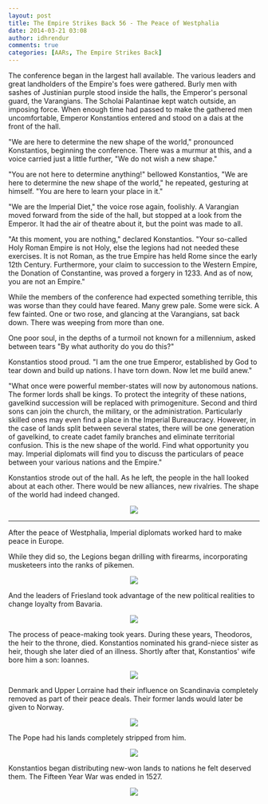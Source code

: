 ```yaml
---
layout: post
title: The Empire Strikes Back 56 - The Peace of Westphalia
date: 2014-03-21 03:08
author: idhrendur
comments: true
categories: [AARs, The Empire Strikes Back]
---
```

The conference began in the largest hall available. The various leaders and great landholders of the Empire's foes were gathered. Burly men with sashes of Justinian purple stood inside the halls, the Emperor's personal guard, the Varangians. The Scholai Palantinae kept watch outside, an imposing force. When enough time had passed to make the gathered men uncomfortable, Emperor Konstantios entered and stood on a dais at the front of the hall.  

"We are here to determine the new shape of the world," pronounced Konstantios, beginning the conference. There was a murmur at this, and a voice carried just a little further, "We do not wish a new shape."  

"You are not here to determine anything!" bellowed Konstantios, "We are here to determine the new shape of the world," he repeated, gesturing at himself. "You are here to learn your place in it."  

"We are the Imperial Diet," the voice rose again, foolishly. A Varangian moved forward from the side of the hall, but stopped at a look from the Emperor. It had the air of theatre about it, but the point was made to all.  

"At this moment, you are nothing," declared Konstantios. "Your so-called Holy Roman Empire is not Holy, else the legions had not needed these exercises. It is not Roman, as the true Empire has held Rome since the early 12th Century. Furthermore, your claim to succession to the Western Empire, the Donation of Constantine, was proved a forgery in 1233. And as of now, you are not an Empire."  

While the members of the conference had expected something terrible, this was worse than they could have feared. Many grew pale. Some were sick. A few fainted. One or two rose, and glancing at the Varangians, sat back down. There was weeping from more than one.  

One poor soul, in the depths of a turmoil not known for a millennium, asked between tears "By what authority do you do this?"  

Konstantios stood proud. "I am the one true Emperor, established by God to tear down and build up nations. I have torn down. Now let me build anew."  

"What once were powerful member-states will now by autonomous nations. The former lords shall be kings. To protect the integrity of these nations, gavelkind succession will be replaced with primogeniture. Second and third sons can join the church, the military, or the administration. Particularly skilled ones may even find a place in the Imperial Bureaucracy. However, in the case of lands split between several states, there will be one generation of gavelkind, to create cadet family branches and eliminate territorial confusion. This is the new shape of the world. Find what opportunity you may. Imperial diplomats will find you to discuss the particulars of peace between your various nations and the Empire."  

Konstantios strode out of the hall. As he left, the people in the hall looked about at each other. There would be new alliances, new rivalries. The shape of the world had indeed changed.  
<p align="center"><img src="/assets/tesb_images/56-1.png"></p>

***

After the peace of Westphalia, Imperial diplomats worked hard to make peace in Europe.  

While they did so, the Legions began drilling with firearms, incorporating musketeers into the ranks of pikemen.  
<p align="center"><img src="/assets/tesb_images/56-2.png"></p>

And the leaders of Friesland took advantage of the new political realities to change loyalty from Bavaria.  
<p align="center"><img src="/assets/tesb_images/56-3.png"></p>

The process of peace-making took years. During these years, Theodoros, the heir to the throne, died. Konstantios nominated his grand-niece sister as heir, though she later died of an illness. Shortly after that, Konstantios' wife bore him a son: Ioannes.  
<p align="center"><img src="/assets/tesb_images/56-4.png"></p>

Denmark and Upper Lorraine had their influence on Scandinavia completely removed as part of their peace deals. Their former lands would later be given to Norway.  
<p align="center"><img src="/assets/tesb_images/56-5.png"></p>

The Pope had his lands completely stripped from him.  
<p align="center"><img src="/assets/tesb_images/56-6.png"></p>

Konstantios began distributing new-won lands to nations he felt deserved them. The Fifteen Year War was ended in 1527.  
<p align="center"><img src="/assets/tesb_images/56-7.png"></p>
